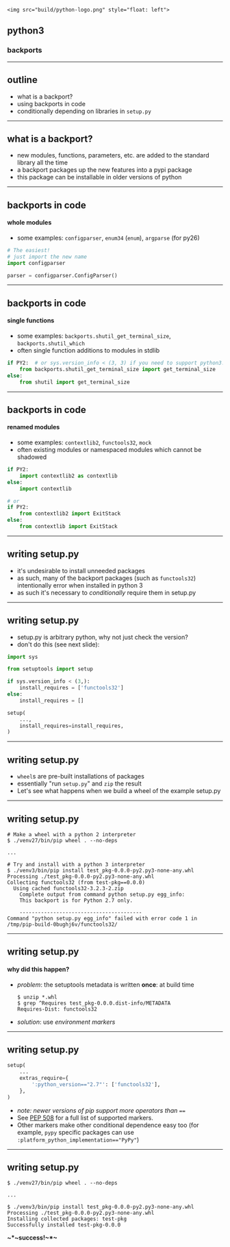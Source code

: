 ```rawhtml
<img src="build/python-logo.png" style="float: left">
```
## python3
### backports

***

## outline

- what is a backport?
- using backports in code
- conditionally depending on libraries in `setup.py`

***

## what is a backport?

- new modules, functions, parameters, etc. are added to the standard library
  all the time
- a backport packages up the new features into a pypi package
- this package can be installable in older versions of python

***

## backports in code
#### whole modules

- some examples: `configparser`, `enum34` (`enum`), `argparse` (for py26)

```python
# The easiest!
# just import the new name
import configparser

parser = configparser.ConfigParser()
```

***

## backports in code
#### single functions

- some examples: `backports.shutil_get_terminal_size`,
  `backports.shutil_which`
- often single function additions to modules in stdlib

```python
if PY2:  # or sys.version_info < (3, 3) if you need to support python3.2
    from backports.shutil_get_terminal_size import get_terminal_size
else:
    from shutil import get_terminal_size
```

***

## backports in code
#### renamed modules

- some examples: `contextlib2`, `functools32`, `mock`
- often existing modules or namespaced modules which cannot be shadowed

```python
if PY2:
    import contextlib2 as contextlib
else:
    import contextlib

# or
if PY2:
    from contextlib2 import ExitStack
else:
    from contextlib import ExitStack
```

***

## writing setup.py

- it's undesirable to install unneeded packages
- as such, many of the backport packages (such as `functools32`) intentionally
  error when installed in python 3
- as such it's necessary to _conditionally_ require them in setup.py

***

## writing setup.py

- setup.py is arbitrary python, why not just check the version?
- don't do this (see next slide):

```python
import sys

from setuptools import setup

if sys.version_info < (3,):
    install_requires = ['functools32']
else:
    install_requires = []

setup(
    ...,
    install_requires=install_requires,
)
```

***

## writing setup.py

- `wheel`s are pre-built installations of packages
- essentially "run `setup.py`" and `zip` the result
- Let's see what happens when we build a wheel of the example setup.py

***

## writing setup.py

```console
# Make a wheel with a python 2 interpreter
$ ./venv27/bin/pip wheel . --no-deps

...

# Try and install with a python 3 interpreter
$ ./venv3/bin/pip install test_pkg-0.0.0-py2.py3-none-any.whl
Processing ./test_pkg-0.0.0-py2.py3-none-any.whl
Collecting functools32 (from test-pkg==0.0.0)
  Using cached functools32-3.2.3-2.zip
    Complete output from command python setup.py egg_info:
    This backport is for Python 2.7 only.

    ----------------------------------------
Command "python setup.py egg_info" failed with error code 1 in /tmp/pip-build-0bughj6v/functools32/
```

***

## writing setup.py
#### why did this happen?

- *problem*: the setuptools metadata is written **once**: at build time

    ```console
    $ unzip *.whl
    $ grep ^Requires test_pkg-0.0.0.dist-info/METADATA
    Requires-Dist: functools32
    ```

- *solution*: use _environment markers_

***

## writing setup.py

```python
setup(
    ...
    extras_require={
        ':python_version=="2.7"': ['functools32'],
    },
)
```
- _note: newer versions of pip support more operators than `==`_
- See [PEP 508](https://www.python.org/dev/peps/pep-0508/#id23) for a full
  list of supported markers.
- Other markers make other conditional dependence easy too (for example,
  `pypy` specific packages can use `:platform_python_implementation=="PyPy"`)

***

## writing setup.py

```console
$ ./venv27/bin/pip wheel . --no-deps

...

$ ./venv3/bin/pip install test_pkg-0.0.0-py2.py3-none-any.whl
Processing ./test_pkg-0.0.0-py2.py3-none-any.whl
Installing collected packages: test-pkg
Successfully installed test-pkg-0.0.0
```

**~\*~success!~\*~**

